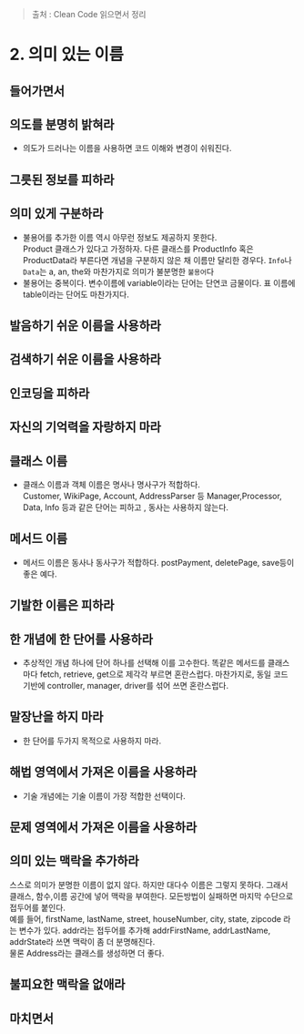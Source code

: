 > 출처 : Clean Code 읽으면서 정리

# 2. 의미 있는 이름
## 들어가면서
## 의도를 분명히 밝혀라
- 의도가 드러나는 이름을 사용하면 코드 이해와 변경이 쉬워진다.
## 그릇된 정보를 피하라
## 의미 있게 구분하라
- 불용어를 추가한 이름 역시 아무런 정보도 제공하지 못한다.  
  Product 클래스가 있다고 가정하자. 다른 클래스를 ProductInfo 혹은 ProductData라 부른다면 개념을 구분하지 않은 채 
  이름만 달리한 경우다. `Info`나 `Data`는 a, an, the와 마찬가지로 의미가 불분명한 `불용어`다
- 불용어는 중복이다. 변수이름에 variable이라는 단어는 단연코 금물이다. 표 이름에 table이라는 단어도 마찬가지다.  
## 발음하기 쉬운 이름을 사용하라
## 검색하기 쉬운 이름을 사용하라
## 인코딩을 피하라
## 자신의 기억력을 자랑하지 마라
## 클래스 이름
- 클래스 이름과 객체 이름은 명사나 명사구가 적합하다.  
  Customer, WikiPage, Account, AddressParser 등
  Manager,Processor, Data, Info 등과 같은 단어는 피하고 , 동사는 사용하지 않는다.
## 메서드 이름
- 메서드 이름은 동사나 동사구가 적합하다. 
  postPayment, deletePage, save등이 좋은 예다.  
## 기발한 이름은 피하라
## 한 개념에 한 단어를 사용하라
- 추상적인 개념 하나에 단어 하나를 선택해 이를 고수한다. 똑같은 메서드를 클래스마다 fetch, retrieve, get으로 제각각 부르면 혼란스럽다.
  마찬가지로, 동일 코드 기반에 controller, manager, driver를 섞어 쓰면 혼란스럽다.
## 말장난을 하지 마라
- 한 단어를 두가지 목적으로 사용하지 마라.
## 해법 영역에서 가져온 이름을 사용하라
- 기술 개념에는 기술 이름이 가장 적합한 선택이다.
## 문제 영역에서 가져온 이름을 사용하라
## 의미 있는 맥락을 추가하라
스스로 의미가 분명한 이름이 없지 않다. 하지만 대다수 이름은 그렇지 못하다. 그래서 클래스, 함수,이름 공간에 넣어 맥락을 부여한다.
모든방법이 실패하면 마지막 수단으로 접두어를 붙인다.  
예를 들어, firstName, lastName, street, houseNumber, city, state, zipcode 라는 변수가 있다.
addr라는 접두어를 추가해 addrFirstName, addrLastName, addrState라 쓰면 맥락이 좀 더 분명해진다.  
물론 Address라는 클래스를 생성하면 더 좋다.
## 불피요한 맥락을 없애라  
## 마치면서

  
   
     
